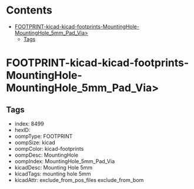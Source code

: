 



Contents
========

* [FOOTPRINT-kicad-kicad-footprints-MountingHole-MountingHole_5mm_Pad_Via>](#footprint-kicad-kicad-footprints-mountinghole-mountinghole_5mm_pad_via)
	* [Tags](#tags)

# FOOTPRINT-kicad-kicad-footprints-MountingHole-MountingHole_5mm_Pad_Via>

## Tags

- index: 8499
- hexID: 
- oompType: FOOTPRINT
- oompSize: kicad
- oompColor: kicad-footprints
- oompDesc: MountingHole
- oompIndex: MountingHole_5mm_Pad_Via
- kicadDesc: Mounting Hole 5mm
- kicadTags: mounting hole 5mm
- kicadAttr: exclude_from_pos_files exclude_from_bom
